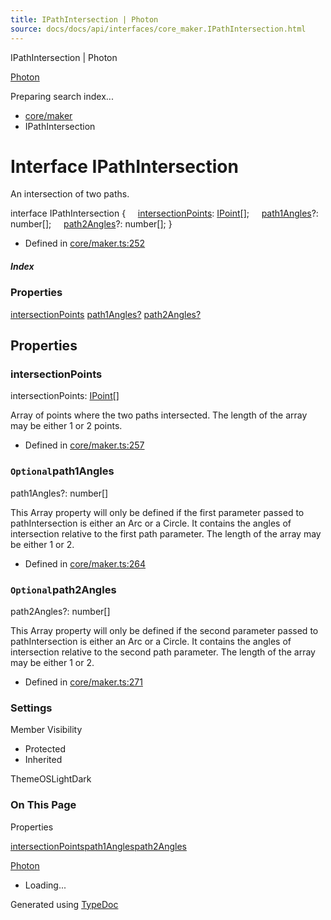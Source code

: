 ```yaml
---
title: IPathIntersection | Photon
source: docs/docs/api/interfaces/core_maker.IPathIntersection.html
---
```


IPathIntersection | Photon

[Photon](../index.md)




Preparing search index...

* [core/maker](../modules/core_maker.md)
* IPathIntersection

# Interface IPathIntersection

An intersection of two paths.

interface IPathIntersection {
    [intersectionPoints](#intersectionpoints): [IPoint](core_schema.IPoint.md)[];
    [path1Angles](#path1angles)?: number[];
    [path2Angles](#path2angles)?: number[];
}

* Defined in [core/maker.ts:252](https://github.com/mwhite454/photon/blob/main/packages/photon/src/core/maker.ts#L252)

##### Index

### Properties

[intersectionPoints](#intersectionpoints)
[path1Angles?](#path1angles)
[path2Angles?](#path2angles)

## Properties

### intersectionPoints

intersectionPoints: [IPoint](core_schema.IPoint.md)[]

Array of points where the two paths intersected. The length of the array may be either 1 or 2 points.

* Defined in [core/maker.ts:257](https://github.com/mwhite454/photon/blob/main/packages/photon/src/core/maker.ts#L257)

### `Optional`path1Angles

path1Angles?: number[]

This Array property will only be defined if the first parameter passed to pathIntersection is either an Arc or a Circle.
It contains the angles of intersection relative to the first path parameter.
The length of the array may be either 1 or 2.

* Defined in [core/maker.ts:264](https://github.com/mwhite454/photon/blob/main/packages/photon/src/core/maker.ts#L264)

### `Optional`path2Angles

path2Angles?: number[]

This Array property will only be defined if the second parameter passed to pathIntersection is either an Arc or a Circle.
It contains the angles of intersection relative to the second path parameter.
The length of the array may be either 1 or 2.

* Defined in [core/maker.ts:271](https://github.com/mwhite454/photon/blob/main/packages/photon/src/core/maker.ts#L271)

### Settings

Member Visibility

* Protected
* Inherited

ThemeOSLightDark

### On This Page

Properties

[intersectionPoints](#intersectionpoints)[path1Angles](#path1angles)[path2Angles](#path2angles)

[Photon](../index.md)

* Loading...

Generated using [TypeDoc](https://typedoc.org/)
